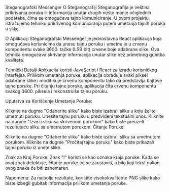 Steganografski Messenger
O Steganografiji
Steganografija je veština prikrivanja poruka ili informacija unutar drugih nešto manje očiglednih podataka, čime se omogućava tajno komuniciranje. U ovom projektu, istražujemo tehniku prikrivenog komuniciranja putem umetanja tajnih poruka u slike.

O Aplikaciji
Steganografski Messenger je jednostavna React aplikacija koja omogućava korisnicima da unesu tajnu poruku i umetnu je u crvenu komponentu svake 3600. tačke (LSB bit) crvene boje odabrane slike. Ova tehnika omogućava skrivanje informacija unutar slike bez primetnog gubitka kvaliteta.

Tehnički Detalji
Aplikacija koristi JavaScript i React za izradu korisničkog interfejsa. Prilikom umetanja poruke, aplikacija obrađuje svaki piksel odabrane slike i modifikuje crvenu komponentu tako da predstavlja bajtove tajne poruke. Pri čitanju tajne poruke, aplikacija čita crvenu komponentu svakog 3600. piksela i rekonstruiše tajnu poruku.

Uputstva za Korišćenje
Umetanje Poruke:

Kliknite na dugme "Odaberite sliku" kako biste izabrali sliku u koju želite umetnuti poruku.
Unesite tajnu poruku u predviđeni tekstualni unos.
Kliknite na dugme "Izvezi sliku sa skrivenom porukom" kako biste preuzeli rezultujuću sliku sa umetnutom porukom.
Čitanje Poruke:

Kliknite na dugme "Odaberite sliku" kako biste izabrali sliku sa umetnutom porukom.
Kliknite na dugme "Pročitaj tajnu poruku" kako biste prikazali tajnu poruku iz unete slike.

Znak za Kraj Poruke:
Znak "!" koristi se kao oznaka kraja poruke. Kada se ovaj znak detektuje, čitanje poruke će se zaustaviti, a bilo koji tekst nakon ovog znaka će biti zanemaren.

Napomena: Za najbolje rezultate, koristite visokokvalitetne  PNG slike kako biste izbegli gubitak informacija prilikom umetanja poruke.



